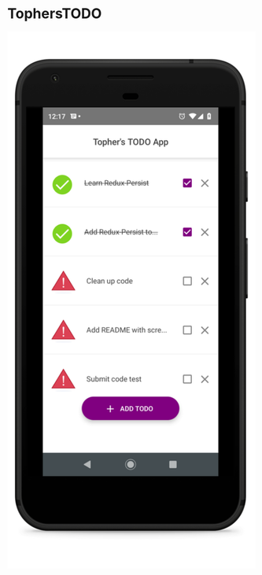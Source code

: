 # TophersTODO

<p align="left">
  <img alt="react-native-paper" src="screenshots/tophers-todo.png" width="600">
</p>
